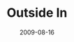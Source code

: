 ---
layout: message
category: message
series: "Inside Out"
title: "Outside In"
date: 2009-08-16
audio-description: "Brian Tome discusses why crossroads is set up to be a place for normal people to hear about Jesus."
audio: "http://s3.amazonaws.com/crossroadsaudiomessages/InsideOut1.mp3"
audio-title: "Outside In"
audio-duration: "45&#58;31"
program-description: ""
program: "http://www.crossroads.net/players/media/hq/0815_16Program.pdf"
program-title: "Outside In (Program)"
video-description: "Brian Tome shares why crossroads is setup to be a place where  normal people can hear about Jesus."
video-title: "Outside In"
video: "https://s3.amazonaws.com/crossroadsvideomessages/InsideOut1.mp4"
video-poster: "https://www.crossroads.net/uploadedfiles/InsideOut1-still.jpg"
---